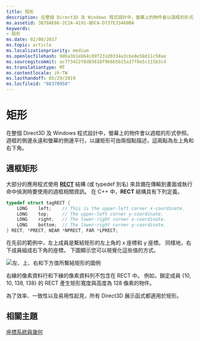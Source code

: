 ```yaml
---
title: 矩形
description: 在整個 Direct3D 及 Windows 程式設計中，螢幕上的物件會以週框的形式參照。
ms.assetid: 3B78AE66-2C1A-4191-BDCA-D737E33460BA
keywords:
- 矩形
ms.date: 02/08/2017
ms.topic: article
ms.localizationpriority: medium
ms.openlocfilehash: 9d6a3b1eb64c89f231d0334a3cbe8e58d11c58ae
ms.sourcegitcommit: ac7f3422f8d83618f9b6b5615a37f8e5c115b3c4
ms.translationtype: MT
ms.contentlocale: zh-TW
ms.lasthandoff: 05/29/2019
ms.locfileid: "66370958"
---
```

# <a name="rectangles"></a>矩形

在整個 Direct3D 及 Windows 程式設計中，螢幕上的物件會以週框的形式參照。 週框的側邊永遠和螢幕的側邊平行，以讓矩形可由兩個點描述，這兩點為左上角和右下角。

## <a name="span-idboundingrectanglesspanspan-idboundingrectanglesspanspan-idboundingrectanglesspanbounding-rectangles"></a><span id="Bounding_rectangles"></span><span id="bounding_rectangles"></span><span id="BOUNDING_RECTANGLES"></span>週框矩形


大部分的應用程式使用 [**RECT**](https://docs.microsoft.com/previous-versions//dd162897(v=vs.85)) 結構 (或 typedef 別名) 來具備在傳輸到畫面或執行命中偵測時要使用的週框相關資訊。 在 C++ 中，**RECT** 結構具有下列定義。

```cpp
typedef struct tagRECT { 
    LONG    left;    // This is the upper-left corner x-coordinate.
    LONG    top;     // The upper-left corner y-coordinate.
    LONG    right;   // The lower-right corner x-coordinate.
    LONG    bottom;  // The lower-right corner y-coordinate.
} RECT, *PRECT, NEAR *NPRECT, FAR *LPRECT; 
```

在先前的範例中，左上成員是繫結矩形的左上角的 x 座標和 y 座標。 同樣地，右下成員組成右下角的座標。 下圖顯示您可以視覺化這些值的方式。

![左、上、右和下方值所繫結矩形的圖例](images/rect.png)

右緣的像素資料行和下緣的像素資料列不包含在 RECT 中。 例如，鎖定成員 {10, 10, 138, 138} 的 RECT 產生矩形寬度與高度為 128 像素的物件。

為了效率、一致性以及易用性起見，所有 Direct3D 展示函式都適用於矩形。

## <a name="span-idrelated-topicsspanrelated-topics"></a><span id="related-topics"></span>相關主題


[座標系統與幾何](coordinate-systems-and-geometry.md)

 

 




